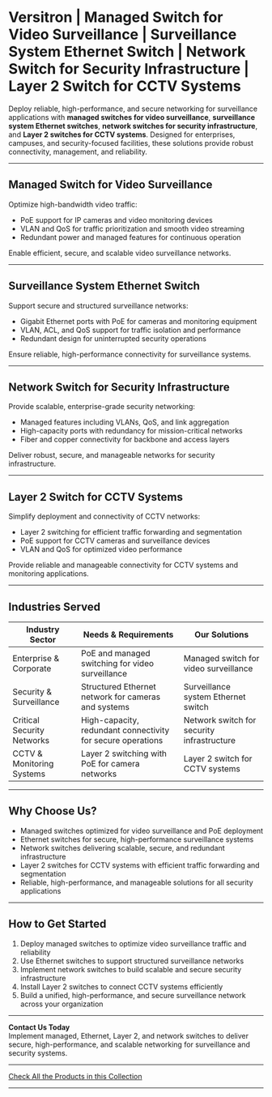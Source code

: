 # Versitron | Managed Switch for Video Surveillance | Surveillance System Ethernet Switch | Network Switch for Security Infrastructure | Layer 2 Switch for CCTV Systems

Deploy reliable, high-performance, and secure networking for surveillance applications with **managed switches for video surveillance**, **surveillance system Ethernet switches**, **network switches for security infrastructure**, and **Layer 2 switches for CCTV systems**. Designed for enterprises, campuses, and security-focused facilities, these solutions provide robust connectivity, management, and reliability.

---

## Managed Switch for Video Surveillance

Optimize high-bandwidth video traffic:

- PoE support for IP cameras and video monitoring devices  
- VLAN and QoS for traffic prioritization and smooth video streaming  
- Redundant power and managed features for continuous operation  

Enable efficient, secure, and scalable video surveillance networks.

---

## Surveillance System Ethernet Switch

Support secure and structured surveillance networks:

- Gigabit Ethernet ports with PoE for cameras and monitoring equipment  
- VLAN, ACL, and QoS support for traffic isolation and performance  
- Redundant design for uninterrupted security operations  

Ensure reliable, high-performance connectivity for surveillance systems.

---

## Network Switch for Security Infrastructure

Provide scalable, enterprise-grade security networking:

- Managed features including VLANs, QoS, and link aggregation  
- High-capacity ports with redundancy for mission-critical networks  
- Fiber and copper connectivity for backbone and access layers  

Deliver robust, secure, and manageable networks for security infrastructure.

---

## Layer 2 Switch for CCTV Systems

Simplify deployment and connectivity of CCTV networks:

- Layer 2 switching for efficient traffic forwarding and segmentation  
- PoE support for CCTV cameras and surveillance devices  
- VLAN and QoS for optimized video performance  

Provide reliable and manageable connectivity for CCTV systems and monitoring applications.

---

## Industries Served

| Industry Sector           | Needs & Requirements                                  | Our Solutions                          |
|---------------------------|-------------------------------------------------------|----------------------------------------|
| Enterprise & Corporate    | PoE and managed switching for video surveillance      | Managed switch for video surveillance   |
| Security & Surveillance   | Structured Ethernet network for cameras and systems  | Surveillance system Ethernet switch     |
| Critical Security Networks| High-capacity, redundant connectivity for secure operations | Network switch for security infrastructure |
| CCTV & Monitoring Systems | Layer 2 switching with PoE for camera networks       | Layer 2 switch for CCTV systems         |

---

## Why Choose Us?

- Managed switches optimized for video surveillance and PoE deployment  
- Ethernet switches for secure, high-performance surveillance systems  
- Network switches delivering scalable, secure, and redundant infrastructure  
- Layer 2 switches for CCTV systems with efficient traffic forwarding and segmentation  
- Reliable, high-performance, and manageable solutions for all security applications  

---

## How to Get Started

1. Deploy managed switches to optimize video surveillance traffic and reliability  
2. Use Ethernet switches to support structured surveillance networks  
3. Implement network switches to build scalable and secure security infrastructure  
4. Install Layer 2 switches to connect CCTV systems efficiently  
5. Build a unified, high-performance, and secure surveillance network across your organization  

---

**Contact Us Today**  
Implement managed, Ethernet, Layer 2, and network switches to deliver secure, high-performance, and scalable networking for surveillance and security systems.

---

[Check All the Products in this Collection](https://www.versitron.com/collections/modular-switch)

---
